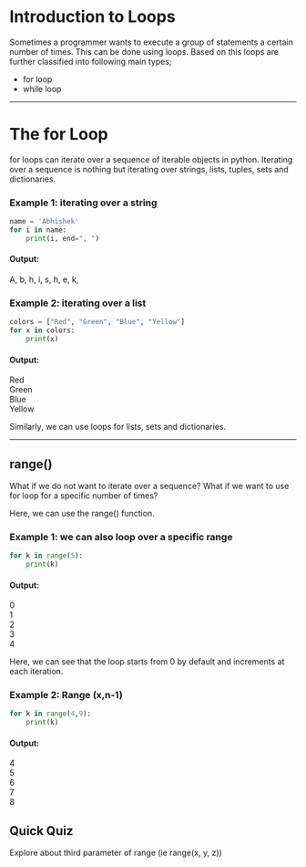 # Introduction to Loops
Sometimes a programmer wants to execute a group of statements a certain number of times. This can be done using loops. Based on this loops are further classified into following main types; 
- for loop
- while loop
---

# The for Loop
for loops can iterate over a sequence of iterable objects in python. Iterating over a sequence is nothing but iterating over strings, lists, tuples, sets and dictionaries.

### Example 1: iterating over a string

```python 
name = 'Abhishek'
for i in name:
    print(i, end=", ")
```
#### Output:

A, b, h, i, s, h, e, k,
 

### Example 2: iterating over a list

``` python 
colors = ["Red", "Green", "Blue", "Yellow"]
for x in colors:
    print(x)
```
#### Output:

Red\
Green\
Blue\
Yellow

Similarly, we can use loops for lists, sets and dictionaries.

---
## range()
What if we do not want to iterate over a sequence? What if we want to use for loop for a specific number of times?

Here, we can use the range() function.

### Example 1: we can also loop over a specific range
```python
for k in range(5):
    print(k)
```
#### Output:

0\
1\
2\
3\
4

Here, we can see that the loop starts from 0 by default and increments at each iteration.

### Example 2: Range (x,n-1)
```python
for k in range(4,9):
    print(k)
```
#### Output:

4\
5\
6\
7\
8

## Quick Quiz
Explore about third parameter of range (ie range(x, y, z))
